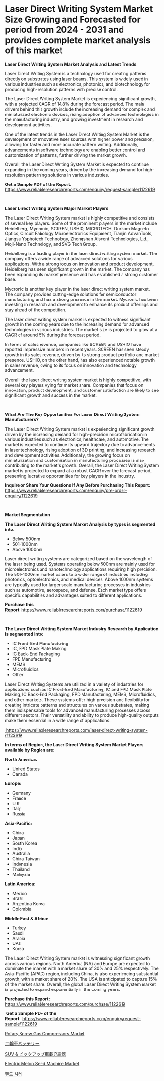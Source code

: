 <p><h1>Laser Direct Writing System Market Size Growing and Forecasted for period from 2024 - 2031 and provides complete market analysis of this market</h1></p><p><strong>Laser Direct Writing System Market Analysis and Latest Trends</strong></p>
<p><p>Laser Direct Writing System is a technology used for creating patterns directly on substrates using laser beams. This system is widely used in various industries such as electronics, photonics, and biotechnology for producing high-resolution patterns with precise control.</p><p>The Laser Direct Writing System Market is experiencing significant growth, with a projected CAGR of 14.8% during the forecast period. The main drivers behind this growth include the increasing demand for complex and miniaturized electronic devices, rising adoption of advanced technologies in the manufacturing industry, and growing investment in research and development activities.</p><p>One of the latest trends in the Laser Direct Writing System Market is the development of innovative laser sources with higher power and precision, allowing for faster and more accurate pattern writing. Additionally, advancements in software technology are enabling better control and customization of patterns, further driving the market growth.</p><p>Overall, the Laser Direct Writing System Market is expected to continue expanding in the coming years, driven by the increasing demand for high-resolution patterning solutions in various industries.</p></p>
<p><strong>Get a Sample PDF of the Report:&nbsp;</strong> <a href="https://www.reliableresearchreports.com/enquiry/request-sample/1122619">https://www.reliableresearchreports.com/enquiry/request-sample/1122619</a></p>
<p>&nbsp;</p>
<p><strong>Laser Direct Writing System Major Market Players</strong></p>
<p><p>The Laser Direct Writing System market is highly competitive and consists of several key players. Some of the prominent players in the market include Heidelberg, Mycronic, SCREEN, USHIO, MICROTECH, Durham Magneto Optics, Circuit Fabology Microelectronics Equipment, Tianjin AdvanTools, Jiangsu Ysphotech Technology, Zhongshan Aiscent Technologies, Ltd., Moji-Nano Technology, and SVG Tech Group.</p><p>Heidelberg is a leading player in the laser direct writing system market. The company offers a wide range of advanced solutions for various applications. With a strong focus on innovation and product development, Heidelberg has seen significant growth in the market. The company has been expanding its market presence and has established a strong customer base.</p><p>Mycronic is another key player in the laser direct writing system market. The company provides cutting-edge solutions for semiconductor manufacturing and has a strong presence in the market. Mycronic has been investing in research and development to enhance its product offerings and stay ahead of the competition.</p><p>The laser direct writing system market is expected to witness significant growth in the coming years due to the increasing demand for advanced technologies in various industries. The market size is projected to grow at a CAGR of around 5% during the forecast period.</p><p>In terms of sales revenue, companies like SCREEN and USHIO have reported impressive numbers in recent years. SCREEN has seen steady growth in its sales revenue, driven by its strong product portfolio and market presence. USHIO, on the other hand, has also experienced notable growth in sales revenue, owing to its focus on innovation and technology advancement.</p><p>Overall, the laser direct writing system market is highly competitive, with several key players vying for market share. Companies that focus on innovation, product development, and customer satisfaction are likely to see significant growth and success in the market.</p></p>
<p>&nbsp;</p>
<p><strong>What Are The Key Opportunities For Laser Direct Writing System Manufacturers?</strong></p>
<p><p>The Laser Direct Writing System market is experiencing significant growth driven by the increasing demand for high-precision microfabrication in various industries such as electronics, healthcare, and automotive. The market is expected to continue its upward trajectory due to advancements in laser technology, rising adoption of 3D printing, and increasing research and development activities. Additionally, the growing focus on miniaturization and customization in manufacturing processes is also contributing to the market's growth. Overall, the Laser Direct Writing System market is projected to expand at a robust CAGR over the forecast period, presenting lucrative opportunities for key players in the industry.</p></p>
<p><strong>Inquire or Share Your Questions If Any Before Purchasing This Report:</strong> <a href="https://www.reliableresearchreports.com/enquiry/pre-order-enquiry/1122619">https://www.reliableresearchreports.com/enquiry/pre-order-enquiry/1122619</a></p>
<p>&nbsp;</p>
<p><strong>Market Segmentation</strong></p>
<p><strong>The Laser Direct Writing System Market Analysis by types is segmented into:</strong></p>
<p><ul><li>Below 500nm</li><li>501-1000nm</li><li>Above 1000nm</li></ul></p>
<p><p>Laser direct writing systems are categorized based on the wavelength of the laser being used. Systems operating below 500nm are mainly used for microelectronics and nanotechnology applications requiring high precision. The 501-1000nm market caters to a wider range of industries including photonics, optoelectronics, and medical devices. Above 1000nm systems are typically used for larger scale manufacturing processes in industries such as automotive, aerospace, and defense. Each market type offers specific capabilities and advantages suited to different applications.</p></p>
<p><strong>Purchase this Report:&nbsp;</strong><a href="https://www.reliableresearchreports.com/purchase/1122619">https://www.reliableresearchreports.com/purchase/1122619</a></p>
<p>&nbsp;</p>
<p><strong>The Laser Direct Writing System Market Industry Research by Application is segmented into:</strong></p>
<p><ul><li>IC Front-End Manufacturing</li><li>IC, FPD Mask Plate Making</li><li>IC Back-End Packaging</li><li>FPD Manufacturing</li><li>MEMS</li><li>Microfluidics</li><li>Other</li></ul></p>
<p><p>Laser Direct Writing Systems are utilized in a variety of industries for applications such as IC Front-End Manufacturing, IC and FPD Mask Plate Making, IC Back-End Packaging, FPD Manufacturing, MEMS, Microfluidics, and other markets. These systems offer high precision and flexibility for creating intricate patterns and structures on various substrates, making them indispensable tools for advanced manufacturing processes across different sectors. Their versatility and ability to produce high-quality outputs make them essential in a wide range of applications.</p></p>
<p><a href="https://www.reliableresearchreports.com/laser-direct-writing-system-r1122619">&nbsp;https://www.reliableresearchreports.com/laser-direct-writing-system-r1122619</a></p>
<p><strong>In terms of Region, the Laser Direct Writing System Market Players available by Region are:</strong></p>
<p>
    <p> <strong> North America: </strong>
        <ul>
            <li>United States</li>
            <li>Canada</li>
        </ul>
        </p> 
    <p> <strong> Europe: </strong>
        <ul>
            <li>Germany</li>
            <li>France</li>
            <li>U.K.</li>
            <li>Italy</li>
            <li>Russia</li>
        </ul>
        </p> 
    <p> <strong> Asia-Pacific: </strong>
        <ul>
            <li>China</li>
            <li>Japan</li>
            <li>South Korea</li>
            <li>India</li>
            <li>Australia</li>
            <li>China Taiwan</li>
            <li>Indonesia</li>
            <li>Thailand</li>
            <li>Malaysia</li>
        </ul>
        </p> 
    <p> <strong> Latin America: </strong>
        <ul>
            <li>Mexico</li>
            <li>Brazil</li>
            <li>Argentina Korea</li>
            <li>Colombia</li>
        </ul>
        </p> 
    <p> <strong> Middle East & Africa: </strong>
        <ul>
            <li>Turkey</li>
            <li>Saudi</li>
            <li>Arabia</li>
            <li>UAE</li>
            <li>Korea</li>
        </ul>
    </p>
    </p>
<p><p>The Laser Direct Writing System market is witnessing significant growth across various regions. North America (NA) and Europe are expected to dominate the market with a market share of 30% and 25% respectively. The Asia-Pacific (APAC) region, including China, is also experiencing substantial growth, with a market share of 20%. The USA is anticipated to capture 15% of the market share. Overall, the global Laser Direct Writing System market is projected to expand exponentially in the coming years.</p></p>
<p><strong>Purchase this Report: </strong><a href="https://www.reliableresearchreports.com/purchase/1122619">https://www.reliableresearchreports.com/purchase/1122619</a></p>
<p>&nbsp;<strong>Get a Sample PDF of the Report:&nbsp;&nbsp;</strong><a href="https://www.reliableresearchreports.com/enquiry/request-sample/1122619">https://www.reliableresearchreports.com/enquiry/request-sample/1122619</a></p>
<p><strong></strong></p>
<p><p><a href="https://issuu.com/reportprime-2/docs/rotary-screw-gas-compressors-market-size-2030.pptx">Rotary Screw Gas Compressors Market</a></p><p><a href="https://github.com/NikitaBruen/Market-Research-Report-List-1/blob/main/7761333165684.md">二輪車バッテリー</a></p><p><a href="https://github.com/mm14022023/Market-Research-Report-List-2/blob/main/5994195165683.md">SUV & ピックアップ車載充電器</a></p><p><a href="https://github.com/gracielawharr/Market-Research-Report-List-1/blob/main/electric-melon-seed-machine-market.md">Electric Melon Seed Machine Market</a></p><p><a href="https://github.com/Madalyell456456/Market-Research-Report-List-2/blob/main/3733189178811.md">핸드 셔터</a></p></p>